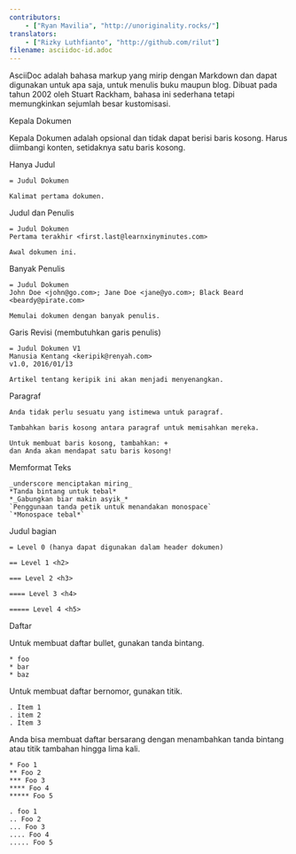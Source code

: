 ```yaml
---
contributors:
    - ["Ryan Mavilia", "http://unoriginality.rocks/"]
translators:
    - ["Rizky Luthfianto", "http://github.com/rilut"]
filename: asciidoc-id.adoc
---
```


AsciiDoc adalah bahasa markup yang mirip dengan Markdown dan dapat digunakan untuk apa saja, untuk menulis buku maupun blog. Dibuat pada tahun 2002 oleh Stuart Rackham, bahasa ini sederhana tetapi memungkinkan sejumlah besar kustomisasi.

Kepala Dokumen

Kepala Dokumen adalah opsional dan tidak dapat berisi baris kosong. Harus diimbangi konten, setidaknya satu baris kosong.

Hanya Judul 

```
= Judul Dokumen

Kalimat pertama dokumen.
```

Judul dan Penulis

```
= Judul Dokumen
Pertama terakhir <first.last@learnxinyminutes.com>

Awal dokumen ini.
```

Banyak Penulis

```
= Judul Dokumen
John Doe <john@go.com>; Jane Doe <jane@yo.com>; Black Beard <beardy@pirate.com>

Memulai dokumen dengan banyak penulis.
```

Garis Revisi (membutuhkan garis penulis)

```
= Judul Dokumen V1
Manusia Kentang <keripik@renyah.com>
v1.0, 2016/01/13

Artikel tentang keripik ini akan menjadi menyenangkan.
```

Paragraf

```
Anda tidak perlu sesuatu yang istimewa untuk paragraf.

Tambahkan baris kosong antara paragraf untuk memisahkan mereka.

Untuk membuat baris kosong, tambahkan: +
dan Anda akan mendapat satu baris kosong!
```

Memformat Teks

```
_underscore menciptakan miring_
*Tanda bintang untuk tebal*
*_Gabungkan biar makin asyik_*
`Penggunaan tanda petik untuk menandakan monospace`
`*Monospace tebal*`
```

Judul bagian

```
= Level 0 (hanya dapat digunakan dalam header dokumen)

== Level 1 <h2>

=== Level 2 <h3>

==== Level 3 <h4>

===== Level 4 <h5>
```

Daftar

Untuk membuat daftar bullet, gunakan tanda bintang.

```
* foo
* bar
* baz
```

Untuk membuat daftar bernomor, gunakan titik.

```
. Item 1
. item 2
. Item 3
```

Anda bisa membuat daftar bersarang dengan menambahkan tanda bintang atau titik tambahan hingga lima kali.

```
* Foo 1
** Foo 2
*** Foo 3
**** Foo 4
***** Foo 5

. foo 1
.. Foo 2
... Foo 3
.... Foo 4
..... Foo 5
```
